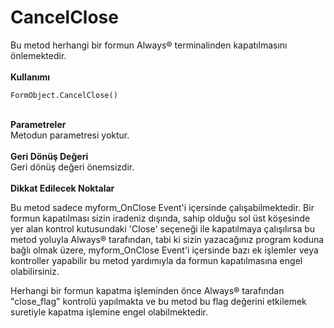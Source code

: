# CancelClose

Bu metod herhangi bir formun Always® terminalinden kapatılmasını önlemektedir.\
\
**Kullanımı**

```
FormObject.CancelClose() 
```

\
**Parametreler**\
Metodun parametresi yoktur.\
\
**Geri Dönüş Değeri**\
Geri dönüş değeri önemsizdir.\
\
**Dikkat Edilecek Noktalar**

Bu metod sadece myform\_OnClose Event'i içersinde çalışabilmektedir. Bir formun kapatılması sizin iradeniz dışında, sahip olduğu sol üst köşesinde yer alan kontrol kutusundaki 'Close' seçeneği ile kapatılmaya çalışılırsa bu metod yoluyla Always® tarafından, tabi ki sizin yazacağınız program koduna bağlı olmak üzere, myform\_OnClose Event'i içersinde bazı ek işlemler veya kontroller yapabilir bu metod yardımıyla da formun kapatılmasına engel olabilirsiniz.

Herhangi bir formun kapatma işleminden önce Always® tarafından "close\_flag" kontrolü yapılmakta ve bu metod bu flag değerini etkilemek suretiyle kapatma işlemine engel olabilmektedir.
